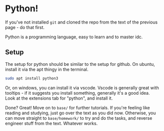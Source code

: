 # Python!

If you've not installed `git` and cloned the repo
from the text of the previous page - do that first.

Python is a programming language, easy to learn and to master idc.

## Setup

The setup for python should be similar to the setup for github.
On ubuntu, install it via the apt thingy in the terminal.

```bash
sudo apt install python3
```

Or, on windows, you can install it via vscode.
Vscode is generally great with tooltips - if it suggests you install something,
generally it's a good idea.
Look at the extensions tab for "python", and install it.

Done? Great! Move on to `base/` for further tutorials.
If you're feeling like reading and studying,
just go over the text as you did now.
Otherwise, you can move straight to `base/homework/` to try and do the tasks,
and reverse engineer stuff from the text.
Whatever works.
